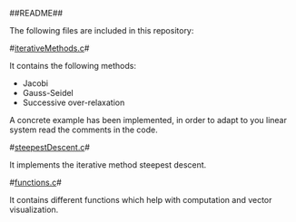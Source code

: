 ##README##

The following files are included in this repository:

#[iterativeMethods.c](https://github.com/sergirovira/iterative-methods-for-solving-linear-systems-of-equations/iterativeMethods.c)#

It contains the following methods:

- Jacobi
- Gauss-Seidel
- Successive over-relaxation

A concrete example has been implemented, in order to adapt
to you linear system read the comments in the code.

#[steepestDescent.c](https://github.com/sergirovira/iterative-methods-for-solving-linear-systems-of-equations/steepestDescent.c)#

It implements the iterative method steepest descent. 

#[functions.c](https://github.com/sergirovira/iterative-methods-for-solving-linear-systems-of-equations/steepestDescent.c)#

It contains different functions which help with
computation and vector visualization.
